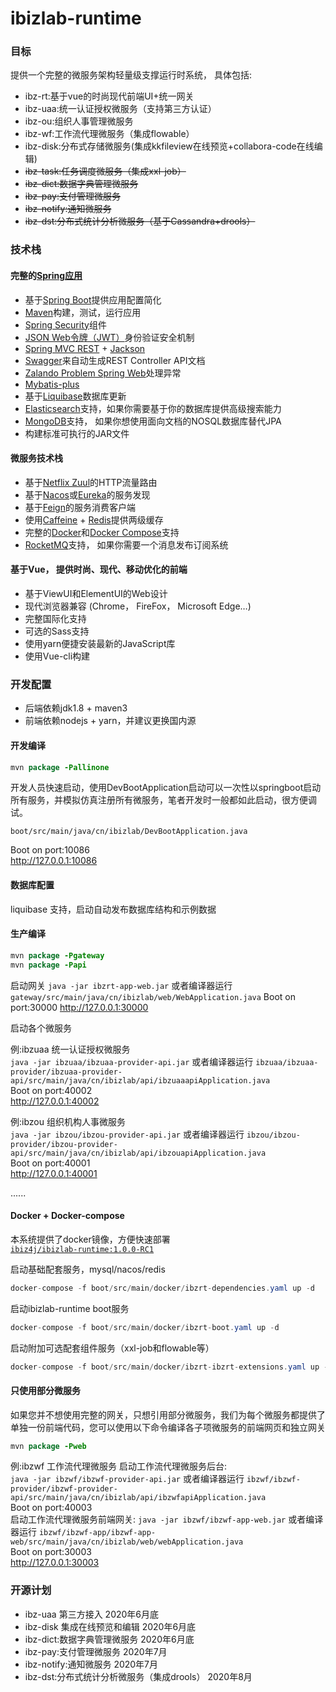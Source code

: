 # **ibizlab-runtime**

### 目标
提供一个完整的微服务架构轻量级支撑运行时系统， 具体包括:

* ibz-rt:基于vue的时尚现代前端UI+统一网关
* ibz-uaa:统一认证授权微服务（支持第三方认证）  
* ibz-ou:组织人事管理微服务  
* ibz-wf:工作流代理微服务（集成flowable） 
* ibz-disk:分布式存储微服务(集成kkfileview在线预览+collabora-code在线编辑)  
* ~~ibz-task:任务调度微服务（集成xxl-job）~~  
* ~~ibz-dict:数据字典管理微服务~~  
* ~~ibz-pay:支付管理微服务~~  
* ~~ibz-notify:通知微服务~~  
* ~~ibz-dst:分布式统计分析微服务（基于Cassandra+drools）~~  

### 技术栈
#### 完整的[Spring应用](https://spring.io/)
* 基于[Spring Boot](https://projects.spring.io/spring-boot/)提供应用配置简化
* [Maven](https://maven.apache.org/)构建，测试，运行应用
* [Spring Security](https://docs.spring.io/spring-security/site/index.html)组件
* [JSON Web令牌（JWT）](https://jwt.io/)身份验证安全机制
* [Spring MVC REST](https://spring.io/guides/gs/rest-service/) + [Jackson](https://github.com/FasterXML/jackson)
* [Swagger](https://swagger.io/)来自动生成REST Controller API文档
* [Zalando Problem Spring Web](https://github.com/zalando/problem-spring-web)处理异常
* [Mybatis-plus](https://mp.baomidou.com/)
* 基于[Liquibase](http://www.liquibase.org/)数据库更新
* [Elasticsearch](https://github.com/elastic/elasticsearch)支持，如果你需要基于你的数据库提供高级搜索能力
* [MongoDB](https://www.mongodb.org/)支持， 如果你想使用面向文档的NOSQL数据库替代JPA
* 构建标准可执行的JAR文件

#### 微服务技术栈

* 基于[Netflix Zuul](https://github.com/Netflix/zuul)的HTTP流量路由
* 基于[Nacos](https://nacos.io/zh-cn/index.html)或[Eureka](https://github.com/Netflix/eureka)的服务发现
* 基于[Feign](https://github.com/OpenFeign/feign)的服务消费客户端
* 使用[Caffeine](https://github.com/ben-manes/caffeine) + [Redis](https://redis.io/)提供两级缓存
* 完整的[Docker](https://www.docker.com/)和[Docker Compose](https://github.com/docker/compose)支持
* [RocketMQ](http://rocketmq.apache.org/)支持， 如果你需要一个消息发布订阅系统

#### 基于Vue， 提供时尚、现代、移动优化的前端
* 基于ViewUI和ElementUI的Web设计
* 现代浏览器兼容 (Chrome， FireFox， Microsoft Edge…)
* 完整国际化支持
* 可选的Sass支持
* 使用yarn便捷安装最新的JavaScript库
* 使用Vue-cli构建

### 开发配置

* 后端依赖jdk1.8 + maven3  
* 前端依赖nodejs + yarn，并建议更换国内源

#### 开发编译
```java
mvn package -Pallinone
```

开发人员快速启动，使用DevBootApplication启动可以一次性以springboot启动所有服务，并模拟仿真注册所有微服务，笔者开发时一般都如此启动，很方便调试。

`boot/src/main/java/cn/ibizlab/DevBootApplication.java`

Boot on port:10086  
http://127.0.0.1:10086  

#### 数据库配置
liquibase 支持，启动自动发布数据库结构和示例数据   

#### 生产编译
```java
mvn package -Pgateway
mvn package -Papi
```

启动网关 
`java -jar ibzrt-app-web.jar`  或者编译器运行 `gateway/src/main/java/cn/ibizlab/web/WebApplication.java`
Boot on port:30000
http://127.0.0.1:30000

启动各个微服务  

例:ibzuaa 统一认证授权微服务  
`java -jar ibzuaa/ibzuaa-provider-api.jar`  或者编译器运行 `ibzuaa/ibzuaa-provider/ibzuaa-provider-api/src/main/java/cn/ibizlab/api/ibzuaaapiApplication.java`  
Boot on port:40002  
http://127.0.0.1:40002  

例:ibzou 组织机构人事微服务   
`java -jar ibzou/ibzou-provider-api.jar`  或者编译器运行 `ibzou/ibzou-provider/ibzou-provider-api/src/main/java/cn/ibizlab/api/ibzouapiApplication.java`  
Boot on port:40001  
http://127.0.0.1:40001  

......   

#### Docker + Docker-compose

本系统提供了docker镜像，方便快速部署  
[`ibiz4j/ibizlab-runtime:1.0.0-RC1`](https://hub.docker.com/repository/docker/ibiz4j/ibizlab-runtime) 

启动基础配套服务，mysql/nacos/redis   
```java
docker-compose -f boot/src/main/docker/ibzrt-dependencies.yaml up -d
```

启动ibizlab-runtime boot服务  
```java
docker-compose -f boot/src/main/docker/ibzrt-boot.yaml up -d
```

启动附加可选配套组件服务（xxl-job和flowable等）
```java
docker-compose -f boot/src/main/docker/ibzrt-ibzrt-extensions.yaml up -d
```

#### 只使用部分微服务

如果您并不想使用完整的网关，只想引用部分微服务，我们为每个微服务都提供了单独一份前端代码，您可以使用以下命令编译各子项微服务的前端网页和独立网关

```java
mvn package -Pweb
```

例:ibzwf 工作流代理微服务
启动工作流代理微服务后台:   
`java -jar ibzwf/ibzwf-provider-api.jar`  或者编译器运行 `ibzwf/ibzwf-provider/ibzwf-provider-api/src/main/java/cn/ibizlab/api/ibzwfapiApplication.java`  
Boot on port:40003  
启动工作流代理微服务前端网关:
`java -jar ibzwf/ibzwf-app-web.jar`  或者编译器运行 `ibzwf/ibzwf-app/ibzwf-app-web/src/main/java/cn/ibizlab/web/webApplication.java`  
Boot on port:30003  
http://127.0.0.1:30003 

### 开源计划
* ibz-uaa 第三方接入  2020年6月底
* ibz-disk 集成在线预览和编辑  2020年6月底
* ibz-dict:数据字典管理微服务  2020年6月底
* ibz-pay:支付管理微服务  2020年7月
* ibz-notify:通知微服务  2020年7月
* ibz-dst:分布式统计分析微服务（集成drools）  2020年8月